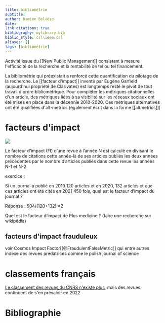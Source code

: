 ```yaml
---
title: bibliométrie
subtitle:
author: Damien Belvèze
date:
link_citations: true
bibliography: mylibrary.bib
biblio_style: csl\ieee.csl
aliases: []
tags: [bibliométrie]
---
```


Activité issue du [[New Public Management]] consistant à mesure l'efficacité de la recherche et la rentabilité de tel ou tel financement. 

La bibliométrie qui préexistait a renforcé cette quantification du pilotage de la recherche.
Le [[facteur d'impact]] inventé par Eugène Garfield (aujourd'hui propriété de Clarivates) est longtemps resté le pivot de tout travail d'ordre bibliométrique. 
Pour compléter les métriques citationnelles d'un article, des métriques liées à sa visibilité sur les réseaux sociaux ont été mises en place dans la décennie 2010-2020. Ces métriques alternatives ont été qualifiées d'alt-metrics (également écrit dans la forme [[altmetrics]])

# facteurs d'impact

![](IF.png)

Le facteur d’impact (FI) d’une revue à l’année N est calculé en divisant le nombre de citations cette année-là de ses articles publiés les deux années précédentes par le nombre d’articles publiés dans cette revue les années N-1 et N-2.

exercice : 

Si un journal a publié en 2019 120 articles et en 2020, 132 articles et que ces articles ont été cités en 2021 450 fois, quel est le facteur d’impact du journal ? 

Réponse : 504/(120+132) =2

Quel est le facteur d’impact de Plos medicine ? (faire une recherche sur wikipédia)


## facteurs d'impact frauduleux

voir Cosmos Impact Factor[[@FraudulentFalseMetric]] qui entre autres indexe des revues prédatrices comme le polish journal of science


# classements français

[Le classement des revues du CNRS n'existe plus](https://twitter.com/Enroweb/status/1494085045254037506), mais des revues continuent de s'en prévaloir en 2022








# Bibliographie

